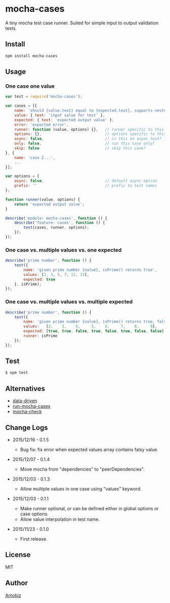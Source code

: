# mocha-cases
A tiny mocha test case runner. Suited for simple input to output validation tests.

## Install
``` bash
npm install mocha-cases
```

## Usage

### One case one value
``` javascript
var test = require('mocha-cases');

var cases = [{
    name: 'should {value.text} equal to {expected.text}, supports nested value interpolation',
    value: { text: 'input value for test' },
    expected: { text: 'expected output value' },
    error: 'expected error',
    runner: function (value, options) {},   // runner specific to this case
    options: {},                            // options specific to this case
    async: false,                           // is this an async test? i.e. returning a promise?
    only: false,                            // run this case only?
    skip: false                             // skip this case?
}, {
    name: 'case 2...',
    ...
}];

var options = {
    async: false,                           // default async option
    prefix: ''                              // prefix to test names
};

function runner(value, options) {
    return 'expected output value';
}

describe('module: mocha-cases', function () {
    describe('feature: cases', function () {
        test(cases, runner, options);
    });
});
```

### One case vs. multiple values vs. one expected
``` javascript
describe('prime number', function () {
    test({
        name: 'given prime number {value}, isPrime() returns true',
        values: [2, 3, 5, 7, 11, 13],
        expected: true
    }, isPrime);
});
```

### One case vs. multiple values vs. multiple expected
``` javascript
describe('prime number', function () {
    test({
        name: 'given prime number {value}, isPrime() returns true, false otherwise',
        values:   [2,    3,    4,     5,    6,     7,    8,     9],
        expected: [true, true, false, true, false, true, false, false],
        runner: isPrime
    });
});
```

## Test
``` bash
$ npm test
```

## Alternatives

 * [data-driven](https://www.npmjs.com/package/data-driven)
 * [run-mocha-cases](https://www.npmjs.com/package/run-mocha-cases)
 * [mocha-check](https://www.npmjs.com/package/mocha-check)

## Change Logs

* 2015/12/16 - 0.1.5

  * Bug fix: fix error when expected values array contains falsy value.

* 2015/12/07 - 0.1.4

  * Move mocha from "dependencies" to "peerDependencies".

* 2015/12/03 - 0.1.3

  * Allow multiple values in one case using "values" keyword.

* 2015/12/03 - 0.1.1

  * Make runner optional, or can be defined either in global options or case options.
  * Allow value interpolation in test name.

* 2015/11/23 - 0.1.0

  * First release.

## License
MIT

## Author
[Amobiz](https://github.com/amobiz)
